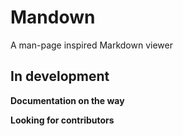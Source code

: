 # Mandown
 A man-page inspired Markdown viewer

## In development

**Documentation on the way**

**Looking for contributors**
